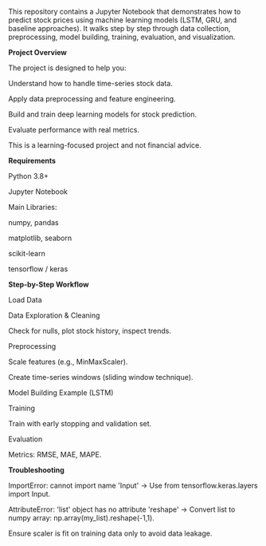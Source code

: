 This repository contains a Jupyter Notebook that demonstrates how to predict stock prices using machine learning models (LSTM, GRU, and baseline approaches). It walks step by step through data collection, preprocessing, model building, training, evaluation, and visualization.

**Project Overview**

The project is designed to help you:

Understand how to handle time-series stock data.

Apply data preprocessing and feature engineering.

Build and train deep learning models for stock prediction.

Evaluate performance with real metrics.

This is a learning-focused project and not financial advice.

**Requirements**

Python 3.8+

Jupyter Notebook

Main Libraries:

numpy, pandas

matplotlib, seaborn

scikit-learn

tensorflow / keras

**Step-by-Step Workflow**

Load Data

Data Exploration & Cleaning

Check for nulls, plot stock history, inspect trends.

Preprocessing

Scale features (e.g., MinMaxScaler).

Create time-series windows (sliding window technique).

Model Building
Example (LSTM)

Training

Train with early stopping and validation set.

Evaluation

Metrics: RMSE, MAE, MAPE.

**Troubleshooting**

ImportError: cannot import name 'Input' → Use from tensorflow.keras.layers import Input.

AttributeError: 'list' object has no attribute 'reshape' → Convert list to numpy array: np.array(my_list).reshape(-1,1).

Ensure scaler is fit on training data only to avoid data leakage.
